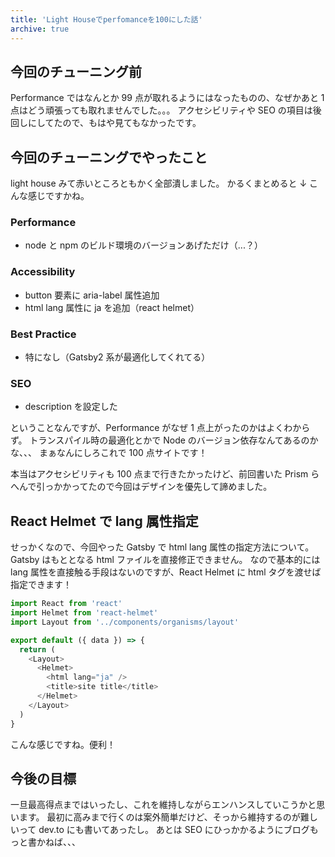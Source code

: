 ```yaml
---
title: 'Light Houseでperfomanceを100にした話'
archive: true
---
```


## 今回のチューニング前

Performance ではなんとか 99 点が取れるようにはなったものの、なぜかあと 1 点はどう頑張っても取れませんでした。。。
アクセシビリティや SEO の項目は後回しにしてたので、もはや見てもなかったです。

## 今回のチューニングでやったこと

light house みて赤いところともかく全部潰しました。
かるくまとめると ↓ こんな感じですかね。

### Performance

- node と npm のビルド環境のバージョンあげただけ（...？）

### Accessibility

- button 要素に aria-label 属性追加
- html lang 属性に ja を追加（react helmet）

### Best Practice

- 特になし（Gatsby2 系が最適化してくれてる）

### SEO

- description を設定した

ということなんですが、Performance がなぜ 1 点上がったのかはよくわからず。
トランスパイル時の最適化とかで Node のバージョン依存なんてあるのかな、、、
まぁなんにしろこれで 100 点サイトです！

本当はアクセシビリティも 100 点まで行きたかったけど、前回書いた Prism らへんで引っかかってたので今回はデザインを優先して諦めました。

## React Helmet で lang 属性指定

せっかくなので、今回やった Gatsby で html lang 属性の指定方法について。
Gatsby はもととなる html ファイルを直接修正できません。
なので基本的には lang 属性を直接触る手段はないのですが、React Helmet に html タグを渡せば指定できます！

```javascript
import React from 'react'
import Helmet from 'react-helmet'
import Layout from '../components/organisms/layout'

export default ({ data }) => {
  return (
    <Layout>
      <Helmet>
        <html lang="ja" />
        <title>site title</title>
      </Helmet>
    </Layout>
  )
}
```

こんな感じですね。便利！

## 今後の目標

一旦最高得点まではいったし、これを維持しながらエンハンスしていこうかと思います。
最初に高みまで行くのは案外簡単だけど、そっから維持するのが難しいって dev.to にも書いてあったし。
あとは SEO にひっかかるようにブログもっと書かねば、、、
